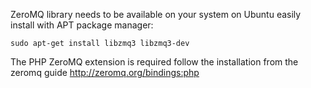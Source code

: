ZeroMQ library needs to be available on your system on Ubuntu easily install with APT package manager:
```
sudo apt-get install libzmq3 libzmq3-dev
```

The PHP ZeroMQ  extension is required follow the installation from the zeromq guide
http://zeromq.org/bindings:php
